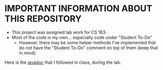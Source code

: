 # IMPORTANT INFORMATION ABOUT THIS REPOSITORY

- This project was assigned lab work for CS 163.
- Most of the code is my own... especially code under "Student To-Do"
    - However, there may be some helper methods I've implemented that do not have the "Student To-Do" comment on top of them (keep that in mind)

Here is the [javadoc](https://www.cs.colostate.edu/~cs163/javadoc/lab07/package-summary.html) that I followed in class, during the lab.